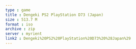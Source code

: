 ```yaml
---
type : game
title : Dengeki PS2 PlayStation D73 (Japan)
size : 513.7 M
format : iso
archive : zip
server : myrient
link2 : Dengeki%20PS2%20PlayStation%20D73%20%28Japan%29
---
```

